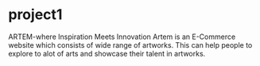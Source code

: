 # project1
ARTEM-where Inspiration Meets Innovation
Artem is an E-Commerce website which consists of wide range of artworks.
This can help people to explore to alot of arts and showcase their talent in artworks.

